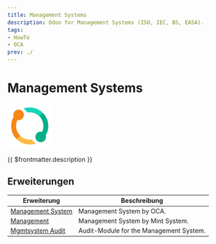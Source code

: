 ```yaml
---
title: Management Systems
description: Odoo for Management Systems (ISO, IEC, BS, EASA).
tags:
- HowTo
- OCA
prev: ./
---
```

# Management Systems
![icons_odoo_sale_subscription](attachments/icons_odoo_sale_subscription.png)

{{ $frontmatter.description }}

## Erweiterungen

| Erweiterung                               | Beschreibung                            |
| ----------------------------------------- | --------------------------------------- |
| [Management System](Mgmtsystem.md)        | Management System by OCA.               |
| [Management](mgmt.md)                     | Management System by Mint System.       |
| [Mgmtsystem Audit](Mgmtsystem%20Audit.md) | Audit-Module for the Management System. |
